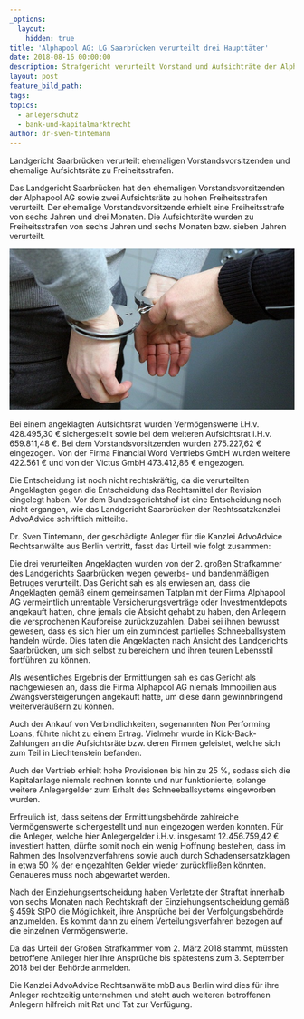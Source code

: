 ```yaml
---
_options:
  layout:
    hidden: true
title: 'Alphapool AG: LG Saarbrücken verurteilt drei Haupttäter'
date: 2018-08-16 00:00:00
description: Strafgericht verurteilt Vorstand und Aufsichträte der Alphapool AG
layout: post
feature_bild_path:
tags:
topics:
  - anlegerschutz
  - bank-und-kapitalmarktrecht
author: dr-sven-tintemann
---
```


Landgericht Saarbrücken verurteilt ehemaligen Vorstandsvorsitzenden und ehemalige Aufsichtsräte zu Freiheitsstrafen.

Das Landgericht Saarbrücken hat den ehemaligen Vorstandsvorsitzenden der Alphapool AG sowie zwei Aufsichtsräte zu hohen Freiheitsstrafen verurteilt. Der ehemalige Vorstandsvorsitzende erhielt eine Freiheitsstrafe von sechs Jahren und drei Monaten. Die Aufsichtsräte wurden zu Freiheitsstrafen von sechs Jahren und sechs Monaten bzw. sieben Jahren verurteilt.

![](/uploads/handcuffs-2102488-640.jpg)

Bei einem angeklagten Aufsichtsrat wurden Vermögenswerte i.H.v. 428.495,30 € sichergestellt sowie bei dem weiteren Aufsichtsrat i.H.v. 659.811,48 €. Bei dem Vorstandsvorsitzenden wurden 275.227,62 € eingezogen. Von der Firma Financial Word Vertriebs GmbH wurden weitere 422.561 € und von der Victus GmbH 473.412,86 € eingezogen.

Die Entscheidung ist noch nicht rechtskräftig, da die verurteilten Angeklagten gegen die Entscheidung das Rechtsmittel der Revision eingelegt haben. Vor dem Bundesgerichtshof ist eine Entscheidung noch nicht ergangen, wie das Landgericht Saarbrücken der Rechtssatzkanzlei AdvoAdvice schriftlich mitteilte.

Dr. Sven Tintemann, der geschädigte Anleger für die Kanzlei AdvoAdvice Rechtsanwälte aus Berlin vertritt, fasst das Urteil wie folgt zusammen:

Die drei verurteilten Angeklagten wurden von der 2. großen Strafkammer des Landgerichts Saarbrücken wegen gewerbs- und bandenmäßigen Betruges verurteilt. Das Gericht sah es als erwiesen an, dass die Angeklagten gemäß einem gemeinsamen Tatplan mit der Firma Alphapool AG vermeintlich unrentable Versicherungsverträge oder Investmentdepots angekauft hatten, ohne jemals die Absicht gehabt zu haben, den Anlegern die versprochenen Kaufpreise zurückzuzahlen. Dabei sei ihnen bewusst gewesen, dass es sich hier um ein zumindest partielles Schneeballsystem handeln würde. Dies taten die Angeklagten nach Ansicht des Landgerichts Saarbrücken, um sich selbst zu bereichern und ihren teuren Lebensstil fortführen zu können.

Als wesentliches Ergebnis der Ermittlungen sah es das Gericht als nachgewiesen an, dass die Firma Alphapool AG niemals Immobilien aus Zwangsversteigerungen angekauft hatte, um diese dann gewinnbringend weiterveräußern zu können.

Auch der Ankauf von Verbindlichkeiten, sogenannten Non Performing Loans, führte nicht zu einem Ertrag. Vielmehr wurde in Kick-Back-Zahlungen an die Aufsichtsräte bzw. deren Firmen geleistet, welche sich zum Teil in Liechtenstein befanden.

Auch der Vertrieb erhielt hohe Provisionen bis hin zu 25 %, sodass sich die Kapitalanlage niemals rechnen konnte und nur funktionierte, solange weitere Anlegergelder zum Erhalt des Schneeballsystems eingeworben wurden.

Erfreulich ist, dass seitens der Ermittlungsbehörde zahlreiche Vermögenswerte sichergestellt und nun eingezogen werden konnten. Für die Anleger, welche hier Anlegergelder i.H.v. insgesamt 12.456.759,42 € investiert hatten, dürfte somit noch ein wenig Hoffnung bestehen, dass im Rahmen des Insolvenzverfahrens sowie auch durch Schadensersatzklagen in etwa 50 % der eingezahlten Gelder wieder zurückfließen könnten. Genaueres muss noch abgewartet werden.

Nach der Einziehungsentscheidung haben Verletzte der Straftat innerhalb von sechs Monaten nach Rechtskraft der Einziehungsentscheidung gemäß § 459k StPO die Möglichkeit, ihre Ansprüche bei der Verfolgungsbehörde anzumelden. Es kommt dann zu einem Verteilungsverfahren bezogen auf die einzelnen Vermögenswerte.

Da das Urteil der Großen Strafkammer vom 2. März 2018 stammt, müssten betroffene Anlieger hier Ihre Ansprüche bis spätestens zum 3. September 2018 bei der Behörde anmelden.

Die Kanzlei AdvoAdvice Rechtsanwälte mbB aus Berlin wird dies für ihre Anleger rechtzeitig unternehmen und steht auch weiteren betroffenen Anlegern hilfreich mit Rat und Tat zur Verfügung.